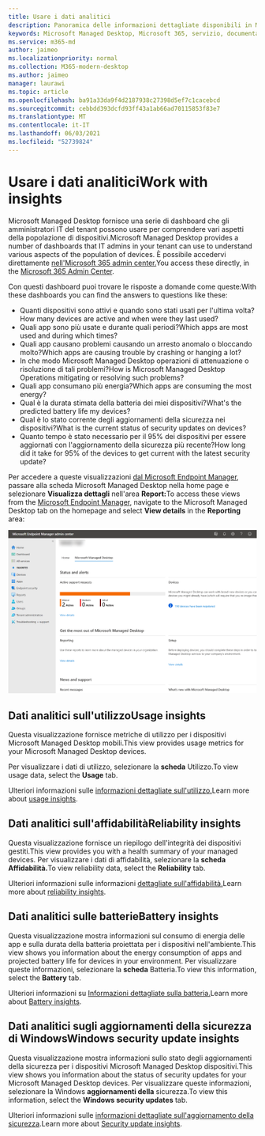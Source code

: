 ```yaml
---
title: Usare i dati analitici
description: Panoramica delle informazioni dettagliate disponibili in Microsoft Managed Desktop
keywords: Microsoft Managed Desktop, Microsoft 365, servizio, documentazione
ms.service: m365-md
author: jaimeo
ms.localizationpriority: normal
ms.collection: M365-modern-desktop
ms.author: jaimeo
manager: laurawi
ms.topic: article
ms.openlocfilehash: ba91a33da9f4d2187938c27398d5ef7c1cacebcd
ms.sourcegitcommit: cebbdd393dcfd93ff43a1ab66ad70115853f83e7
ms.translationtype: MT
ms.contentlocale: it-IT
ms.lasthandoff: 06/03/2021
ms.locfileid: "52739824"
---
```

# <a name="work-with-insights"></a><span data-ttu-id="9afd6-104">Usare i dati analitici</span><span class="sxs-lookup"><span data-stu-id="9afd6-104">Work with insights</span></span>

<span data-ttu-id="9afd6-105">Microsoft Managed Desktop fornisce una serie di dashboard che gli amministratori IT del tenant possono usare per comprendere vari aspetti della popolazione di dispositivi.</span><span class="sxs-lookup"><span data-stu-id="9afd6-105">Microsoft Managed Desktop provides a number of dashboards that IT admins in your tenant can use to understand various aspects of the population of devices.</span></span> <span data-ttu-id="9afd6-106">È possibile accedervi direttamente [nell'Microsoft 365 admin center.](https://admin.microsoft.com/adminportal/home?previewoff=false#/microsoftmanageddesktop)</span><span class="sxs-lookup"><span data-stu-id="9afd6-106">You access these directly, in the [Microsoft 365 Admin Center](https://admin.microsoft.com/adminportal/home?previewoff=false#/microsoftmanageddesktop).</span></span>

<span data-ttu-id="9afd6-107">Con questi dashboard puoi trovare le risposte a domande come queste:</span><span class="sxs-lookup"><span data-stu-id="9afd6-107">With these dashboards you can find the answers to questions like these:</span></span>

- <span data-ttu-id="9afd6-108">Quanti dispositivi sono attivi e quando sono stati usati per l'ultima volta?</span><span class="sxs-lookup"><span data-stu-id="9afd6-108">How many devices are active and when were they last used?</span></span>
- <span data-ttu-id="9afd6-109">Quali app sono più usate e durante quali periodi?</span><span class="sxs-lookup"><span data-stu-id="9afd6-109">Which apps are most used and during which times?</span></span>
- <span data-ttu-id="9afd6-110">Quali app causano problemi causando un arresto anomalo o bloccando molto?</span><span class="sxs-lookup"><span data-stu-id="9afd6-110">Which apps are causing trouble by crashing or hanging a lot?</span></span>
- <span data-ttu-id="9afd6-111">In che modo Microsoft Managed Desktop operazioni di attenuazione o risoluzione di tali problemi?</span><span class="sxs-lookup"><span data-stu-id="9afd6-111">How is Microsoft Managed Desktop Operations mitigating or resolving such problems?</span></span>
- <span data-ttu-id="9afd6-112">Quali app consumano più energia?</span><span class="sxs-lookup"><span data-stu-id="9afd6-112">Which apps are consuming the most energy?</span></span>
- <span data-ttu-id="9afd6-113">Qual è la durata stimata della batteria dei miei dispositivi?</span><span class="sxs-lookup"><span data-stu-id="9afd6-113">What's the predicted battery life my devices?</span></span>
- <span data-ttu-id="9afd6-114">Qual è lo stato corrente degli aggiornamenti della sicurezza nei dispositivi?</span><span class="sxs-lookup"><span data-stu-id="9afd6-114">What is the current status of security updates on devices?</span></span>
- <span data-ttu-id="9afd6-115">Quanto tempo è stato necessario per il 95% dei dispositivi per essere aggiornati con l'aggiornamento della sicurezza più recente?</span><span class="sxs-lookup"><span data-stu-id="9afd6-115">How long did it take for 95% of the devices to get current with the latest security update?</span></span>


<span data-ttu-id="9afd6-116">Per accedere a queste visualizzazioni [dal Microsoft Endpoint Manager](https://endpoint.microsoft.com/), passare alla scheda Microsoft Managed Desktop nella home page e selezionare **Visualizza dettagli** nell'area **Report:**</span><span class="sxs-lookup"><span data-stu-id="9afd6-116">To access these views from the [Microsoft Endpoint Manager](https://endpoint.microsoft.com/), navigate to the Microsoft Managed Desktop tab on the homepage and select **View details** in the **Reporting** area:</span></span>


![Pagina principale dell'interfaccia di amministrazione con l'area Report in basso a sinistra e il collegamento Visualizza dettagli](../../media/insights-main.png)


## <a name="usage-insights"></a><span data-ttu-id="9afd6-118">Dati analitici sull'utilizzo</span><span class="sxs-lookup"><span data-stu-id="9afd6-118">Usage insights</span></span>
<span data-ttu-id="9afd6-119">Questa visualizzazione fornisce metriche di utilizzo per i dispositivi Microsoft Managed Desktop mobili.</span><span class="sxs-lookup"><span data-stu-id="9afd6-119">This view provides usage metrics for your Microsoft Managed Desktop devices.</span></span> 

<span data-ttu-id="9afd6-120">Per visualizzare i dati di utilizzo, selezionare la **scheda** Utilizzo.</span><span class="sxs-lookup"><span data-stu-id="9afd6-120">To view usage data, select the **Usage** tab.</span></span>

<span data-ttu-id="9afd6-121">Ulteriori informazioni sulle [informazioni dettagliate sull'utilizzo.](usage-insights.md)</span><span class="sxs-lookup"><span data-stu-id="9afd6-121">Learn more about [usage insights](usage-insights.md).</span></span>

## <a name="reliability-insights"></a><span data-ttu-id="9afd6-122">Dati analitici sull'affidabilità</span><span class="sxs-lookup"><span data-stu-id="9afd6-122">Reliability insights</span></span>
<span data-ttu-id="9afd6-123">Questa visualizzazione fornisce un riepilogo dell'integrità dei dispositivi gestiti.</span><span class="sxs-lookup"><span data-stu-id="9afd6-123">This view provides you with a health summary of your managed devices.</span></span> <span data-ttu-id="9afd6-124">Per visualizzare i dati di affidabilità, selezionare la **scheda Affidabilità.**</span><span class="sxs-lookup"><span data-stu-id="9afd6-124">To view reliability data, select the **Reliability** tab.</span></span>

<span data-ttu-id="9afd6-125">Ulteriori informazioni sulle informazioni [dettagliate sull'affidabilità.](reliability-insights.md)</span><span class="sxs-lookup"><span data-stu-id="9afd6-125">Learn more about [reliability insights](reliability-insights.md).</span></span>

## <a name="battery-insights"></a><span data-ttu-id="9afd6-126">Dati analitici sulle batterie</span><span class="sxs-lookup"><span data-stu-id="9afd6-126">Battery insights</span></span>
<span data-ttu-id="9afd6-127">Questa visualizzazione mostra informazioni sul consumo di energia delle app e sulla durata della batteria proiettata per i dispositivi nell'ambiente.</span><span class="sxs-lookup"><span data-stu-id="9afd6-127">This view shows you information about the energy consumption of apps and projected battery life for devices in your environment.</span></span> <span data-ttu-id="9afd6-128">Per visualizzare queste informazioni, selezionare la **scheda** Batteria.</span><span class="sxs-lookup"><span data-stu-id="9afd6-128">To view this information, select the **Battery** tab.</span></span>

<span data-ttu-id="9afd6-129">Ulteriori informazioni su [Informazioni dettagliate sulla batteria.](battery-insights.md)</span><span class="sxs-lookup"><span data-stu-id="9afd6-129">Learn more about [Battery insights](battery-insights.md).</span></span>

## <a name="windows-security-update-insights"></a><span data-ttu-id="9afd6-130">Dati analitici sugli aggiornamenti della sicurezza di Windows</span><span class="sxs-lookup"><span data-stu-id="9afd6-130">Windows security update insights</span></span>
<span data-ttu-id="9afd6-131">Questa visualizzazione mostra informazioni sullo stato degli aggiornamenti della sicurezza per i dispositivi Microsoft Managed Desktop dispositivi.</span><span class="sxs-lookup"><span data-stu-id="9afd6-131">This view shows you information about the status of security updates for your Microsoft Managed Desktop devices.</span></span> <span data-ttu-id="9afd6-132">Per visualizzare queste informazioni, selezionare la Windows **aggiornamenti della** sicurezza.</span><span class="sxs-lookup"><span data-stu-id="9afd6-132">To view this information, select the **Windows security updates** tab.</span></span>

<span data-ttu-id="9afd6-133">Ulteriori informazioni sulle [informazioni dettagliate sull'aggiornamento della sicurezza](security-update-insights.md).</span><span class="sxs-lookup"><span data-stu-id="9afd6-133">Learn more about [Security update insights](security-update-insights.md).</span></span>
